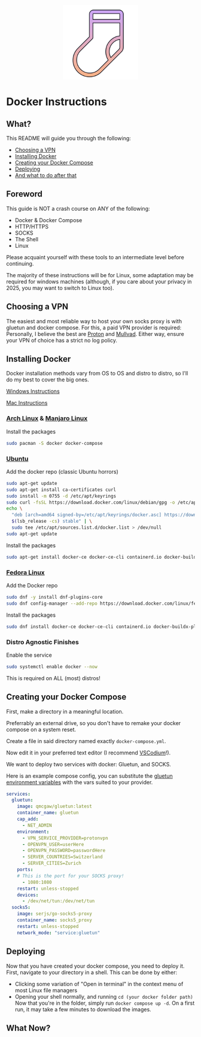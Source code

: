 <p align="center">
  <img src="https://raw.githubusercontent.com/OSA-Socks/.github/refs/heads/main/assets/Logo.png" alt="Logo" width="200"/>
</p>

# Docker Instructions

## What?

This README will guide you through the following:

- [Choosing a VPN](#choosing-a-vpn)
- [Installing Docker](#installing-docker)
- [Creating your Docker Compose](#creating-your-docker-compose)
- [Deploying](#deploying)
- [And what to do after that](#what-now)

## Foreword

This guide is NOT a crash course on ANY of the following:

- Docker & Docker Compose
- HTTP/HTTPS
- SOCKS
- The Shell
- Linux

Please acquaint yourself with these tools to an intermediate level before continuing.

The majority of these instructions will be for Linux, some adaptation may be required for windows machines (although, if you care about your privacy in 2025, you may want to switch to Linux too).

## Choosing a VPN

The easiest and most reliable way to host your own socks proxy is with gluetun and docker compose.
For this, a paid VPN provider is required: Personally, I believe the best are [Proton](https://protonvpn.com/) and [Mullvad](https://mullvad.net/en).
Either way, ensure your VPN of choice has a strict no log policy.

## Installing Docker

Docker installation methods vary from OS to OS and distro to distro, so I'll do my best to cover the big ones.

[Windows Instructions](https://docs.docker.com/desktop/setup/install/windows-install/)

[Mac Instructions](https://docs.docker.com/desktop/setup/install/mac-install/)

### [Arch Linux](https://archlinux.org) & [Manjaro Linux](https://manjaro.org)

Install the packages

```sh
sudo pacman -S docker docker-compose
```

### [Ubuntu](https://ubuntu.com)

Add the docker repo (classic Ubuntu horrors)

```sh
sudo apt-get update
sudo apt-get install ca-certificates curl
sudo install -m 0755 -d /etc/apt/keyrings
sudo curl -fsSL https://download.docker.com/linux/debian/gpg -o /etc/apt/keyrings/docker.asc
echo \
  "deb [arch=amd64 signed-by=/etc/apt/keyrings/docker.asc] https://download.docker.com/linux/debian \
  $(lsb_release -cs) stable" | \
  sudo tee /etc/apt/sources.list.d/docker.list > /dev/null
sudo apt-get update
```

Install the packages

```sh
sudo apt-get install docker-ce docker-ce-cli containerd.io docker-buildx-plugin docker-compose-plugin
```

### [Fedora Linux](https://fedoraproject.org)

Add the Docker repo

```sh
sudo dnf -y install dnf-plugins-core
sudo dnf config-manager --add-repo https://download.docker.com/linux/fedora/docker-ce.repo
```

Install the packages

```sh
sudo dnf install docker-ce docker-ce-cli containerd.io docker-buildx-plugin docker-compose-plugin
```

### Distro Agnostic Finishes

Enable the service

```sh
sudo systemctl enable docker --now
```

This is required on ALL (most) distros!

## Creating your Docker Compose

First, make a directory in a meaningful location.

Preferrably an external drive, so you don't have to remake your docker compose on a system reset.

Create a file in said directory named exactly `docker-compose.yml`.

Now edit it in your preferred text editor (I recommend [VSCodium](https://vscodium.com/)!).

We want to deploy two services with docker: Gluetun, and SOCKS.

Here is an example compose config, you can substitute the 
[gluetun environment variables](https://github.com/qdm12/gluetun-wiki/tree/main/setup/providers)
 with the vars suited to your provider.

```yaml
services:
  gluetun:
    image: qmcgaw/gluetun:latest
    container_name: gluetun
    cap_add:
      - NET_ADMIN
    environment:
      - VPN_SERVICE_PROVIDER=protonvpn
      - OPENVPN_USER=userHere
      - OPENVPN_PASSWORD=passwordHere
      - SERVER_COUNTRIES=Switzerland
      - SERVER_CITIES=Zurich
    ports:
    # This is the port for your SOCKS proxy!
      - 1080:1080
    restart: unless-stopped
    devices:
      - /dev/net/tun:/dev/net/tun
  socks5:
    image: serjs/go-socks5-proxy
    container_name: socks5_proxy
    restart: unless-stopped
    network_mode: "service:gluetun"
```

## Deploying
Now that you have created your docker compose, you need to deploy it. First, navigate to your directory in a shell.
This can be done by either:
- Clicking some variation of "Open in terminal" in the context menu of most Linux file managers
- Opening your shell normally, and running `cd (your docker folder path)`
Now that you're in the folder, simply run `docker compose up -d`.
On a first run, it may take a few minutes to download the images.

## What Now?
